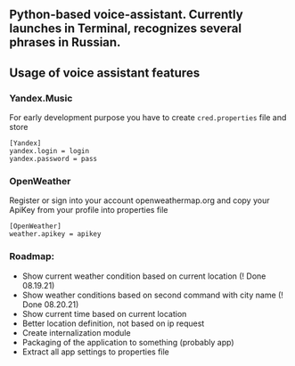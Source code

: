 ## Python-based voice-assistant. Currently launches in Terminal, recognizes several phrases in Russian.

## Usage of voice assistant features

### Yandex.Music

For early development purpose you have to create `cred.properties` file and store

```
[Yandex]
yandex.login = login
yandex.password = pass
```

### OpenWeather

Register or sign into your account openweathermap.org and copy your ApiKey from your profile into properties file

```
[OpenWeather]
weather.apikey = apikey
```


### Roadmap:

* Show current weather condition based on current location (! Done 08.19.21)
* Show weather conditions based on second command with city name (! Done 08.20.21)
* Show current time based on current location
* Better location definition, not based on ip request
* Create internalization module
* Packaging of the application to something (probably app)
* Extract all app settings to properties file
